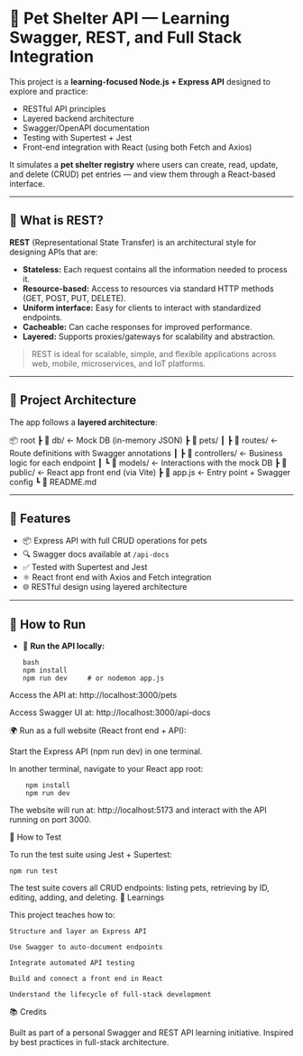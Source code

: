 # 🐾 Pet Shelter API — Learning Swagger, REST, and Full Stack Integration

This project is a **learning-focused Node.js + Express API** designed to explore and practice:
- RESTful API principles
- Layered backend architecture
- Swagger/OpenAPI documentation
- Testing with Supertest + Jest
- Front-end integration with React (using both Fetch and Axios)

It simulates a **pet shelter registry** where users can create, read, update, and delete (CRUD) pet entries — and view them through a React-based interface.

---

## 📘 What is REST?

**REST** (Representational State Transfer) is an architectural style for designing APIs that are:

- **Stateless:** Each request contains all the information needed to process it.
- **Resource-based:** Access to resources via standard HTTP methods (GET, POST, PUT, DELETE).
- **Uniform interface:** Easy for clients to interact with standardized endpoints.
- **Cacheable:** Can cache responses for improved performance.
- **Layered:** Supports proxies/gateways for scalability and abstraction.

> REST is ideal for scalable, simple, and flexible applications across web, mobile, microservices, and IoT platforms.

---

## 🧱 Project Architecture

The app follows a **layered architecture**:

📦 root
┣ 📂 db/ ← Mock DB (in-memory JSON)
┣ 📂 pets/
┃ ┣ 📂 routes/ ← Route definitions with Swagger annotations
┃ ┣ 📂 controllers/ ← Business logic for each endpoint
┃ ┗ 📂 models/ ← Interactions with the mock DB
┣ 📂 public/ ← React app front end (via Vite)
┣ 📜 app.js ← Entry point + Swagger config
┗ 📜 README.md


---

## 🔬 Features

- 📦 Express API with full CRUD operations for pets
- 🔍 Swagger docs available at `/api-docs`
- ✅ Tested with Supertest and Jest
- ⚛️ React front end with Axios and Fetch integration
- 🌐 RESTful design using layered architecture

---

## 🚀 How to Run

- 🧪 **Run the API locally:**

  ```
  bash
  npm install
  npm run dev     # or nodemon app.js
  ```

Access the API at: http://localhost:3000/pets

Access Swagger UI at: http://localhost:3000/api-docs

   🌍 Run as a full website (React front end + API):

   Start the Express API (npm run dev) in one terminal.

   In another terminal, navigate to your React app root:

        npm install
        npm run dev

   The website will run at: http://localhost:5173 and interact with the API running on port 3000.

🧪 How to Test

To run the test suite using Jest + Supertest:

```npm run test```

The test suite covers all CRUD endpoints: listing pets, retrieving by ID, editing, adding, and deleting.
📖 Learnings

This project teaches how to:

    Structure and layer an Express API

    Use Swagger to auto-document endpoints

    Integrate automated API testing

    Build and connect a front end in React

    Understand the lifecycle of full-stack development

📚 Credits

Built as part of a personal Swagger and REST API learning initiative. Inspired by best practices in full-stack architecture.
